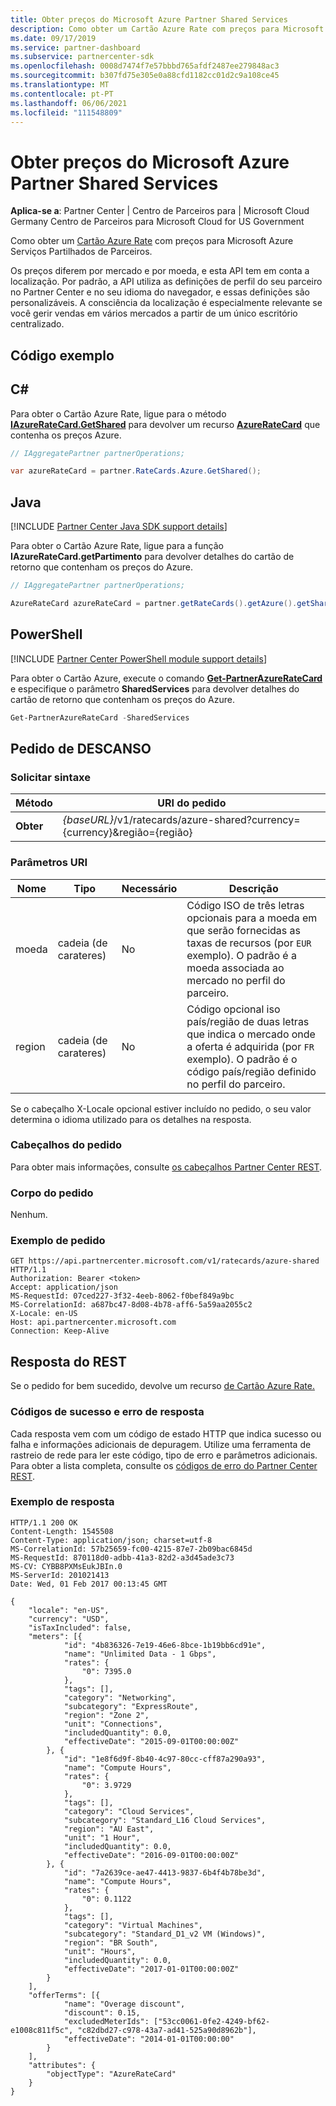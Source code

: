 ```yaml
---
title: Obter preços do Microsoft Azure Partner Shared Services
description: Como obter um Cartão Azure Rate com preços para Microsoft Azure Serviços Partilhados de Parceiros.
ms.date: 09/17/2019
ms.service: partner-dashboard
ms.subservice: partnercenter-sdk
ms.openlocfilehash: 0008d7474f7e57bbbd765afdf2487ee279848ac3
ms.sourcegitcommit: b307fd75e305e0a88cfd1182cc01d2c9a108ce45
ms.translationtype: MT
ms.contentlocale: pt-PT
ms.lasthandoff: 06/06/2021
ms.locfileid: "111548809"
---
```

# <a name="get-prices-for-microsoft-azure-partner-shared-services"></a>Obter preços do Microsoft Azure Partner Shared Services

**Aplica-se a**: Partner Center | Centro de Parceiros para | Microsoft Cloud Germany Centro de Parceiros para Microsoft Cloud for US Government

Como obter um [Cartão Azure Rate](azure-rate-card-resources.md) com preços para Microsoft Azure Serviços Partilhados de Parceiros.

Os preços diferem por mercado e por moeda, e esta API tem em conta a localização. Por padrão, a API utiliza as definições de perfil do seu parceiro no Partner Center e no seu idioma do navegador, e essas definições são personalizáveis. A consciência da localização é especialmente relevante se você gerir vendas em vários mercados a partir de um único escritório centralizado.

## <a name="example-code"></a>Código exemplo

## <a name="c"></a>C\#

Para obter o Cartão Azure Rate, ligue para o método [**IAzureRateCard.GetShared**](/dotnet/api/microsoft.store.partnercenter.ratecards.iazureratecard.getshared) para devolver um recurso [**AzureRateCard**](/dotnet/api/microsoft.store.partnercenter.models.ratecards.azureratecard) que contenha os preços Azure.

```csharp
// IAggregatePartner partnerOperations;

var azureRateCard = partner.RateCards.Azure.GetShared();
```

## <a name="java"></a>Java

[!INCLUDE [Partner Center Java SDK support details](../includes/java-sdk-support.md)]

Para obter o Cartão Azure Rate, ligue para a função **IAzureRateCard.getPartimento** para devolver detalhes do cartão de retorno que contenham os preços do Azure.

```java
// IAggregatePartner partnerOperations;

AzureRateCard azureRateCard = partner.getRateCards().getAzure().getShared();
```

## <a name="powershell"></a>PowerShell

[!INCLUDE [Partner Center PowerShell module support details](../includes/powershell-module-support.md)]

Para obter o Cartão Azure, execute o comando [**Get-PartnerAzureRateCard**](https://github.com/Microsoft/Partner-Center-PowerShell/blob/master/docs/help/Get-PartnerAzureRateCard.md) e especifique o parâmetro **SharedServices** para devolver detalhes do cartão de retorno que contenham os preços do Azure.

```powershell
Get-PartnerAzureRateCard -SharedServices
```

## <a name="rest-request"></a>Pedido de DESCANSO

### <a name="request-syntax"></a>Solicitar sintaxe

| Método  | URI do pedido                                                               |
|---------|---------------------------------------------------------------------------|
| **Obter** | *{baseURL}*/v1/ratecards/azure-shared?currency={currency}&região={região} |

### <a name="uri-parameters"></a>Parâmetros URI

| Nome     | Tipo   | Necessário | Descrição                                                                                                                                                                               |
|----------|--------|----------|-------------------------------------------------------------------------------------------------------------------------------------------------------------------------------------------|
| moeda | cadeia (de carateres) | No       | Código ISO de três letras opcionais para a moeda em que serão fornecidas as taxas de recursos (por `EUR` exemplo). O padrão é a moeda associada ao mercado no perfil do parceiro. |
| region   | cadeia (de carateres) | No       | Código opcional iso país/região de duas letras que indica o mercado onde a oferta é adquirida (por `FR` exemplo). O padrão é o código país/região definido no perfil do parceiro.        |

Se o cabeçalho X-Locale opcional estiver incluído no pedido, o seu valor determina o idioma utilizado para os detalhes na resposta.

### <a name="request-headers"></a>Cabeçalhos do pedido

Para obter mais informações, consulte [os cabeçalhos Partner Center REST](headers.md).

### <a name="request-body"></a>Corpo do pedido

Nenhum.

### <a name="request-example"></a>Exemplo de pedido

```http
GET https://api.partnercenter.microsoft.com/v1/ratecards/azure-shared HTTP/1.1
Authorization: Bearer <token>
Accept: application/json
MS-RequestId: 07ced227-3f32-4eeb-8062-f0bef849a9bc
MS-CorrelationId: a687bc47-8d08-4b78-aff6-5a59aa2055c2
X-Locale: en-US
Host: api.partnercenter.microsoft.com
Connection: Keep-Alive
```

## <a name="rest-response"></a>Resposta do REST

Se o pedido for bem sucedido, devolve um recurso [de Cartão Azure Rate.](azure-rate-card-resources.md)

### <a name="response-success-and-error-codes"></a>Códigos de sucesso e erro de resposta

Cada resposta vem com um código de estado HTTP que indica sucesso ou falha e informações adicionais de depuragem. Utilize uma ferramenta de rastreio de rede para ler este código, tipo de erro e parâmetros adicionais. Para obter a lista completa, consulte os [códigos de erro do Partner Center REST](error-codes.md).

### <a name="response-example"></a>Exemplo de resposta

```http
HTTP/1.1 200 OK
Content-Length: 1545508
Content-Type: application/json; charset=utf-8
MS-CorrelationId: 57b25659-fc00-4215-87e7-2b09bac6845d
MS-RequestId: 870118d0-adbb-41a3-82d2-a3d45ade3c73
MS-CV: CYBB8PXMsEukJBIn.0
MS-ServerId: 201021413
Date: Wed, 01 Feb 2017 00:13:45 GMT

{
    "locale": "en-US",
    "currency": "USD",
    "isTaxIncluded": false,
    "meters": [{
            "id": "4b836326-7e19-46e6-8bce-1b19bb6cd91e",
            "name": "Unlimited Data - 1 Gbps",
            "rates": {
                "0": 7395.0
            },
            "tags": [],
            "category": "Networking",
            "subcategory": "ExpressRoute",
            "region": "Zone 2",
            "unit": "Connections",
            "includedQuantity": 0.0,
            "effectiveDate": "2015-09-01T00:00:00Z"
        }, {
            "id": "1e8f6d9f-8b40-4c97-80cc-cff87a290a93",
            "name": "Compute Hours",
            "rates": {
                "0": 3.9729
            },
            "tags": [],
            "category": "Cloud Services",
            "subcategory": "Standard_L16 Cloud Services",
            "region": "AU East",
            "unit": "1 Hour",
            "includedQuantity": 0.0,
            "effectiveDate": "2016-09-01T00:00:00Z"
        }, {
            "id": "7a2639ce-ae47-4413-9837-6b4f4b78be3d",
            "name": "Compute Hours",
            "rates": {
                "0": 0.1122
            },
            "tags": [],
            "category": "Virtual Machines",
            "subcategory": "Standard_D1_v2 VM (Windows)",
            "region": "BR South",
            "unit": "Hours",
            "includedQuantity": 0.0,
            "effectiveDate": "2017-01-01T00:00:00Z"
        }
    ],
    "offerTerms": [{
            "name": "Overage discount",
            "discount": 0.15,
            "excludedMeterIds": ["53cc0061-0fe2-4249-bf62-e1008c811f5c", "c82dbd27-c978-43a7-ad41-525a90d8962b"],
            "effectiveDate": "2014-01-01T00:00:00"
        }
    ],
    "attributes": {
        "objectType": "AzureRateCard"
    }
}
```
